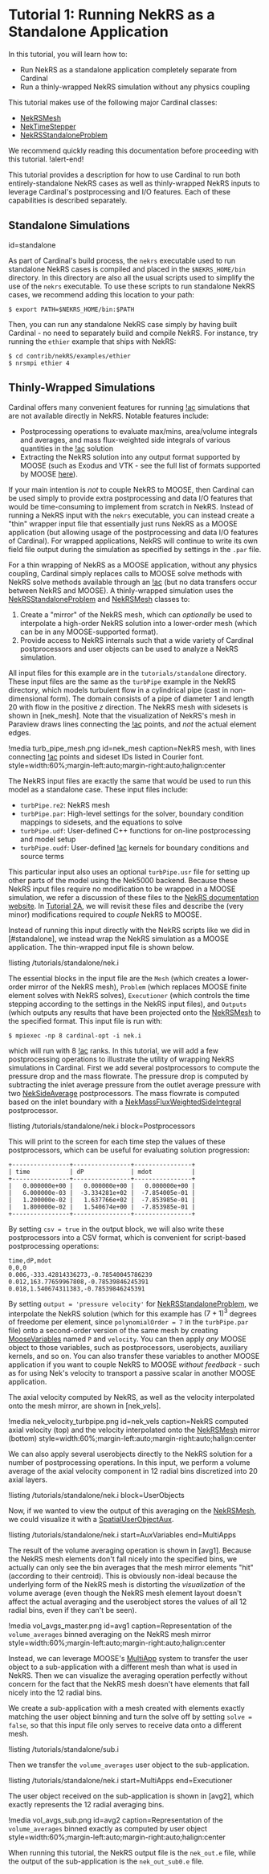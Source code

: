 # Tutorial 1: Running NekRS as a Standalone Application

In this tutorial, you will learn how to:

- Run NekRS as a standalone application completely separate from Cardinal
- Run a thinly-wrapped NekRS simulation without any physics coupling

This tutorial makes use of the following major Cardinal classes:

- [NekRSMesh](/mesh/NekRSMesh.md)
- [NekTimeStepper](/timesteppers/NekTimeStepper.md)
- [NekRSStandaloneProblem](/problems/NekRSStandaloneProblem.md)

We recommend quickly reading this documentation before proceeding
with this tutorial.
!alert-end!

This tutorial provides a description for how to use Cardinal to run both
entirely-standalone NekRS cases as well as thinly-wrapped NekRS inputs to
leverage Cardinal's postprocessing and I/O features. Each of these capabilities
is described separately.

## Standalone Simulations
  id=standalone

As part of Cardinal's build process, the `nekrs` executable used to run standalone
NekRS cases is compiled and placed in the `$NEKRS_HOME/bin` directory. In this directory
are also all the usual scripts used to simplify the use of the `nekrs` executable.
To use these scripts to run standalone NekRS cases,
we recommend adding this location to your path:

```
$ export PATH=$NEKRS_HOME/bin:$PATH
```

Then, you can run any standalone NekRS case simply by having built Cardinal -
no need to separately build and compile NekRS. For instance, try running the
`ethier` example that ships with NekRS:

```
$ cd contrib/nekRS/examples/ethier
$ nrsmpi ethier 4
```

## Thinly-Wrapped Simulations

Cardinal offers many convenient features for running [!ac](CFD) simulations that
are not available directly in NekRS. Notable features include:

- Postprocessing operations to evaluate max/mins, area/volume integrals and averages,
  and mass flux-weighted side integrals of various quantities in the [!ac](CFD) solution
- Extracting the NekRS solution into any output format supported by MOOSE (such as
  Exodus and VTK - see the full list of formats supported by MOOSE
  [here](https://mooseframework.inl.gov/syntax/Outputs/index.html)).

If your main intention is *not* to couple NekRS to MOOSE, then Cardinal can be used
simply to provide extra postprocessing and data I/O features that would be
time-consuming to implement from scratch in NekRS. Instead of running a NekRS input
with the `nekrs` executable, you can instead
create a "thin" wrapper input file that essentially just runs NekRS as a MOOSE
application (but allowing usage of the postprocessing and data I/O features of Cardinal).
For wrapped applications, NekRS will continue to write its own field file output
during the simulation as specified by settings in the `.par` file.

For a thin wrapping of NekRS as a MOOSE application, without any physics coupling,
Cardinal simply replaces calls to MOOSE solve methods with NekRS solve methods available
through an [!ac](API) (but no data transfers occur between NekRS and MOOSE). A
thinly-wrapped simulation uses the [NekRSStandaloneProblem](/problems/NekRSStandaloneProblem.md)
and [NekRSMesh](/mesh/NekRSMesh.md) classes to:

1. Create a "mirror" of the NekRS mesh, which can *optionally* be used to interpolate
   a high-order NekRS solution into a lower-order mesh (which can be in any MOOSE-supported format).
2. Provide access to NekRS internals such that a wide variety of Cardinal
   postprocessors and user objects can be used to analyze a NekRS simulation.

All input files for this example are in the `tutorials/standalone` directory. These input
files are the same as the `turbPipe` example in the NekRS directory, which models
turbulent flow in a cylindrical pipe (cast in non-dimensional form). The domain consists
of a pipe of diameter 1 and length 20 with flow in the positive $z$ direction. The
NekRS mesh with sidesets is shown in [nek_mesh]. Note that the visualization of NekRS's
mesh in Paraview draws lines connecting the [!ac](GLL) points, and *not* the actual
element edges.

!media turb_pipe_mesh.png
  id=nek_mesh
  caption=NekRS mesh, with lines connecting [!ac](GLL) points and sideset IDs listed in Courier font.
  style=width:60%;margin-left:auto;margin-right:auto;halign:center

The NekRS input files are exactly the same that would be used to run this model
as a standalone case. These input files include:

- `turbPipe.re2`: NekRS mesh
- `turbPipe.par`: High-level settings for the solver, boundary condition mappings
   to sidesets, and the equations to solve
- `turbPipe.udf`: User-defined C++ functions for on-line postprocessing and model setup
- `turbPipe.oudf`: User-defined [!ac](OCCA) kernels for boundary conditions and source terms

This particular input also uses an optional `turbPipe.usr` file for setting up
other parts of the model using the Nek5000 backend. Because these NekRS input files
require no modification to be wrapped in a MOOSE simulation, we refer a discussion
of these files to the [NekRS documentation website](https://nekrsdoc.readthedocs.io/en/latest/input_files.html).
In [Tutorial 2A](cht1.md), we will revisit these files and describe the (very minor)
modifications required to *couple* NekRS to MOOSE.

Instead of running this input directly with the NekRS scripts like we did
in [#standalone], we instead wrap the NekRS simulation as a MOOSE application.
The thin-wrapped input file is shown below.

!listing /tutorials/standalone/nek.i

The essential blocks in the input file are the `Mesh` (which creates a lower-order mirror
of the NekRS mesh), `Problem` (which replaces MOOSE finite element solves with
NekRS solves), `Executioner` (which controls the time stepping according to the settings
in the NekRS input files), and `Outputs` (which outputs any results that have been
projected onto the [NekRSMesh](/mesh/NekRSMesh.md) to the specified format.
This input file is run with:

```
$ mpiexec -np 8 cardinal-opt -i nek.i
```

which will run with 8 [!ac](MPI) ranks.
In this tutorial, we will add a few postprocessing operations to illustrate
the utility of wrapping NekRS simulations in Cardinal. First we add several
postprocessors to compute the pressure drop and the mass flowrate. The pressure
drop is computed by subtracting the inlet average pressure from the outlet
average pressure with two [NekSideAverage](/postprocessors/NekSideAverage.md)
postprocessors. The mass flowrate is computed based on the inlet boundary
with a [NekMassFluxWeightedSideIntegral](/postprocessors/NekMassFluxWeightedSideIntegral.md)
postprocessor.

!listing /tutorials/standalone/nek.i
  block=Postprocessors

This will print to the screen for each time step the values of these postprocessors,
which can be useful for evaluating solution progression:

```
+----------------+----------------+----------------+
| time           | dP             | mdot           |
+----------------+----------------+----------------+
|   0.000000e+00 |   0.000000e+00 |   0.000000e+00 |
|   6.000000e-03 |  -3.334281e+02 |  -7.854005e-01 |
|   1.200000e-02 |   1.637766e+02 |  -7.853985e-01 |
|   1.800000e-02 |   1.540674e+00 |  -7.853985e-01 |
+----------------+----------------+----------------+
```

By setting `csv = true` in the output block, we will also write these postprocessors
into a CSV format, which is convenient for script-based postprocessing operations:

```
time,dP,mdot
0,0,0
0.006,-333.42814336273,-0.78540045786239
0.012,163.77659967808,-0.78539846245391
0.018,1.540674311383,-0.78539846245391
```

By setting `output = 'pressure velocity'` for [NekRSStandaloneProblem](/problems/NekRSStandaloneProblem.md),
we interpolate the NekRS solution (which for this example has $(7+1)^3$ degrees of
freedome per element, since `polynomialOrder = 7` in the `turbPipe.par` file)
onto a second-order version of the same mesh by creating
[MooseVariables](https://mooseframework.inl.gov/source/variables/MooseVariable.html)
named `P` and `velocity`. You can then apply *any* MOOSE object to those
variables, such as postprocessors, userobjects, auxiliary kernels, and so on.
You can also transfer these variables to another MOOSE application
if you want to couple NekRS to MOOSE *without feedback* - such as for using
Nek's velocity to transport a passive scalar in another MOOSE application.

The axial velocity computed by NekRS, as well as the velocity interpolated onto
the mesh mirror, are shown in [nek_vels].

!media nek_velocity_turbpipe.png
  id=nek_vels
  caption=NekRS computed axial velocity (top) and the velocity interpolated onto the [NekRSMesh](/mesh/NekRSMesh.md) mirror (bottom)
  style=width:60%;margin-left:auto;margin-right:auto;halign:center

We can also apply several userobjects directly to the NekRS solution for a
number of postprocessing operations. In this input, we perform a volume average
of the axial velocity component in 12 radial bins discretized into 20 axial layers.

!listing /tutorials/standalone/nek.i
  block=UserObjects

Now, if we wanted to view the output of this averaging on the
[NekRSMesh](/mesh/NekRSMesh.md), we could visualize it with a
[SpatialUserObjectAux](https://mooseframework.inl.gov/source/auxkernels/SpatialUserObjectAux.html).

!listing /tutorials/standalone/nek.i
  start=AuxVariables
  end=MultiApps

The result of the volume averaging operation is shown in [avg1].
Because the NekRS mesh elements don't fall nicely into the specified bins,
we actually can only see the bin averages that the mesh mirror elements "hit"
(according to their centroid). This is obviously non-ideal because the underlying
form of the NekRS mesh is distorting the *visualization* of the volume average
(even though the NekRS mesh element layout doesn't affect the actual averaging
and the userobject stores the values of all 12 radial bins, even if they can't
be seen).

!media vol_avgs_master.png
  id=avg1
  caption=Representation of the `volume_averages` binned averaging on the NekRS mesh mirror
  style=width:60%;margin-left:auto;margin-right:auto;halign:center

Instead, we can
leverage MOOSE's [MultiApp](https://mooseframework.inl.gov/syntax/MultiApps/index.html)
system to transfer the user object to a sub-application with a different mesh
than what is used in NekRS. Then we can visualize the averaging operation
perfectly without concern for the fact that the NekRS mesh doesn't have elements
that fall nicely into the 12 radial bins.

We create a sub-application with a mesh created with elements exactly matching
the user object binning and turn the solve off by setting `solve = false`, so that
this input file only serves to receive data onto a different mesh.

!listing /tutorials/standalone/sub.i

Then we transfer the `volume_averages` user object to the sub-application.

!listing /tutorials/standalone/nek.i
  start=MultiApps
  end=Executioner

The user object received on the sub-application is shown in [avg2],
which exactly represents the 12 radial averaging bins.

!media vol_avgs_sub.png
  id=avg2
  caption=Representation of the `volume_averages` binned exactly as computed by user object
  style=width:60%;margin-left:auto;margin-right:auto;halign:center

When running this tutorial, the NekRS output file is the `nek_out.e` file,
while the output of the sub-application is the `nek_out_sub0.e` file.
